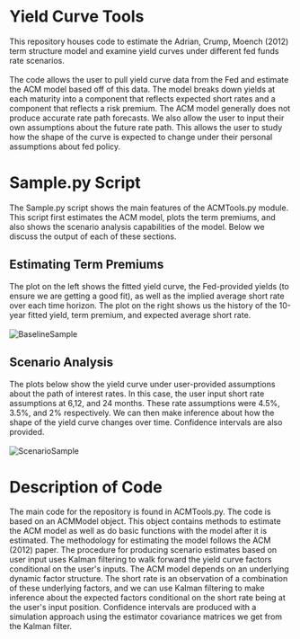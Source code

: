 # Yield Curve Tools
This repository houses code to estimate the Adrian, Crump, Moench (2012) term structure model and examine yield curves under different fed funds rate scenarios. \
\
The code allows the user to pull yield curve data from the Fed and estimate the ACM model based off of this data. The model breaks down yields at each maturity into a component that reflects expected short rates and a component that reflects a risk premium. The ACM model generally does not produce accurate rate path forecasts. We also allow the user to input their own assumptions about the future rate path. This allows the user to study how the shape of the curve is expected to change under their personal assumptions about fed policy.
# Sample.py Script
The Sample.py script shows the main features of the ACMTools.py module. This script first estimates the ACM model, plots the term premiums, and also shows the scenario analysis capabilities of the model. Below we discuss the output of each of these sections.
## Estimating Term Premiums
The plot on the left shows the fitted yield curve, the Fed-provided yields (to ensure we are getting a good fit), as well as the implied average short rate over each time horizon. The plot on the right shows us the history of the 10-year fitted yield, term premium, and expected average short rate.\
\
![BaselineSample](https://github.com/user-attachments/assets/90af3f39-ba99-438a-806b-4c1ca4eff5df)

## Scenario Analysis
The plots below show the yield curve under user-provided assumptions about the path of interest rates. In this case, the user input short rate assumptions at 6,12, and 24 months. These rate assumptions were 4.5%, 3.5%, and 2% respectively. We can then make inference about how the shape of the yield curve changes over time. Confidence intervals are also provided.\
\
![ScenarioSample](https://github.com/user-attachments/assets/535a3613-f608-4c95-abde-acae44c8a1cc)

# Description of Code
The main code for the repository is found in ACMTools.py. The code is based on an ACMModel object. This object contains methods to estimate the ACM model as well as do basic functions with the model after it is estimated. The methodology for estimating the model follows the ACM (2012) paper. The procedure for producing scenario estimates based on user input uses Kalman filtering to walk forward the yield curve factors conditional on the user's inputs. The ACM model depends on an underlying dynamic factor structure. The short rate is an observation of a combination of these underlying factors, and we can use Kalman filtering to make inference about the expected factors conditional on the short rate being at the user's input position. Confidence intervals are produced with a simulation approach using the estimator covariance matrices we get from the Kalman filter.
